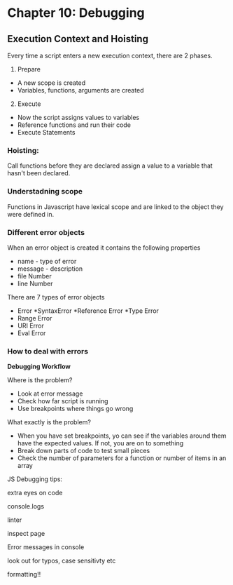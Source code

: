 # Chapter 10: Debugging

## Execution Context and Hoisting

Every time a script enters a new execution context, there are 2 phases. 

1. Prepare
  * A new scope is created
  * Variables, functions, arguments are created

2. Execute
  * Now the script assigns values to variables
  * Reference functions and run their code
  * Execute Statements
  
  ### Hoisting:
  
  Call functions before they are declared
  assign a value to a variable that hasn't been declared. 
  
  ### Understadning scope
  
  Functions in Javascript have lexical scope and are linked to the object they were defined in. 
  
  ### Different error objects
  
  When an error object is created it contains the following properties
  
  * name - type of error
  * message - description 
  * file Number
  * line Number
  
 There are 7 types of error objects
 
 * Error
 *SyntaxError
 *Reference Error
 *Type Error
 * Range Error
 * URI Error
 * Eval Error
 
 ### How to deal with errors
 
 **Debugging Workflow**
 
 Where is the problem?
 
 * Look at error message
 * Check how far script is running
 * Use breakpoints where things go wrong
 
 What exactly is the problem?
 
 * When you have set breakpoints, yo can see if the variables around them have the expected values. If not, you are on to something
 * Break down parts of code to test small pieces
 * Check the number of parameters for a function or number of items in an array
 
 
 
 JS Debugging tips:
 
 extra eyes on code
 
 console.logs
 
 linter
 
 inspect page
 
Error messages in console

look out for typos, case sensitivty etc

formatting!!

